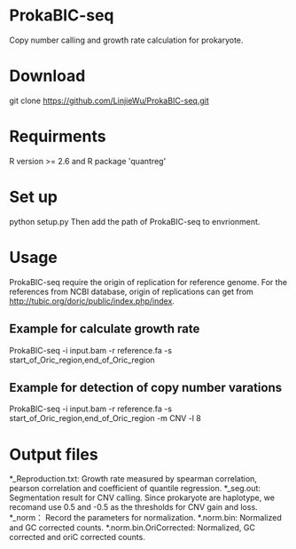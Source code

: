 # ProkaBIC-seq
Copy number calling and growth rate calculation for prokaryote.

# Download
git clone https://github.com/LinjieWu/ProkaBIC-seq.git

# Requirments
R version >= 2.6
and R package 'quantreg'

# Set up
python setup.py
Then add the path of ProkaBIC-seq to envrionment.

# Usage
ProkaBIC-seq require the origin of replication for reference genome. For the references from NCBI database, origin of replications can get from http://tubic.org/doric/public/index.php/index.
## Example for calculate growth rate
ProkaBIC-seq -i input.bam -r reference.fa -s start_of_Oric_region,end_of_Oric_region

## Example for detection of copy number varations
ProkaBIC-seq -i input.bam -r reference.fa -s start_of_Oric_region,end_of_Oric_region -m CNV -l 8

# Output files
*_Reproduction.txt: Growth rate measured by spearman correlation, pearson correlation and coefficient of quantile regression.
*_seg.out: Segmentation result for CNV calling. Since prokaryote are haplotype, we recomand use 0.5 and -0.5 as the thresholds for CNV gain and loss.
*_norm： Record the parameters for normalization.
*.norm.bin: Normalized and GC corrected counts.
*.norm.bin.OriCorrected: Normalized, GC corrected and oriC corrected counts.
